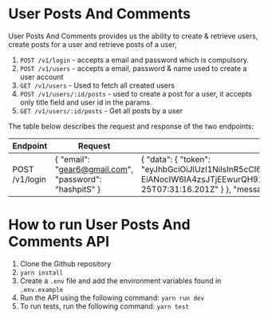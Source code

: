 # User Posts And Comments

User Posts And Comments provides us the ability to create & retrieve users, create posts for a user and retrieve posts of a user,

1. `POST /v1/login` - accepts a email and password which is compulsory.
2. `POST /v1/users` - accepts a email, password & name used to create a user account
3. `GET /v1/users` - Used to fetch all created users
4. `POST /v1/users/:id/posts` - used to create a post for a user, it accepts only title field and user id in the params
5. `GET /v1/users/:id/posts` - Get all posts by a user

The table below describes the request and response of the two endpoints:

| Endpoint       | Request                                                | Success Response                                                                                                                                                                                                                                                                                                                                           |
| -------------- | ------------------------------------------------------ | ---------------------------------------------------------------------------------------------------------------------------------------------------------------------------------------------------------------------------------------------------------------------------------------------------------------------------------------------------------- |
| POST /v1/login | { "email": "gear6@gmail.com", "password": "hashpitS" } | { "data": { "token": "eyJhbGciOiJIUzI1NiIsInR5cCI6IkpXVCJ9.eyJpZCI6MTQsIm5hbWUiOiJnZWFyNSIsImlhdCI6MTY5Mjk1MjI4MSwiZXhwIjoxNjkzMDM4NjgxfQ.8_SRthf5Eh-EiANocIW6IA4zsJTjEEwurQH91-1qx6c", "userData": { "id": 14, "name": "gear5", "email": "gear6@gmail.com", "createdat": "2023-08-25T07:31:16.201Z" } }, "message": "Login successful", "success": true } |

# How to run User Posts And Comments API

1. Clone the Github repository
2. `yarn install`
3. Create a `.env` file and add the environment variables found in `.env.example`
4. Run the API using the following command: `yarn run dev`
5. To run tests, run the following command: `yarn test`
